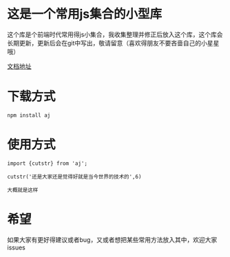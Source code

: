 # 这是一个常用js集合的小型库
这个库是个前端时代常用得js小集合，我收集整理并修正后放入这个库，这个库会长期更新，更新后会在git中写出，敬请留意（喜欢得朋友不要吝啬自己的小星星哦）  

[文档地址](https://github.com/aiyuekuang/aj/blob/master/wendang.md)  

# 下载方式
    npm install aj

# 使用方式
    import {cutstr} from 'aj';
    
    cutstr('还是大家还是觉得好就是当今世界的技术的',6)
    
    大概就是这样
# 希望
如果大家有更好得建议或者bug，又或者想把某些常用方法放入其中，欢迎大家issues